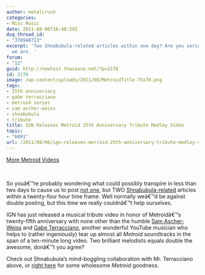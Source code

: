 ```yaml
---
author: metalcrush
categories:
- Misc Music
date: 2011-08-06T16:48:29Z
dsq_thread_id:
- "378948713"
excerpt: 'Two Shnabubula-related articles within one day? Are you serious? Yes, yes
  we are. '
forum:
- "12"
guid: http://newtest.thasauce.net/?p=2178
id: 2178
image: /wp-content/uploads/2011/08/MetroidTitle-75x70.png
tags:
- 25th anniversary
- gabe terracciano
- metroid series
- sam ascher-weiss
- shnabubula
- tribute
title: IGN Releases Metroid 25th Anniversary Tribute Medley Video
topic:
- "6091"
url: /2011/08/06/ign-releases-metroid-25th-anniversary-tribute-medley-video/
---
```


<center>
</center>

<div style="width: 480px;">
  <a href="http://www.ign.com/videos/2011/08/05/metroid-25th-anniversary-tribute-medley">More Metroid Videos</a>
</div>

&nbsp;

So youâ€™re probably wondering what could possibly transpire in less than two days to cause us to post [not one](http://thasauce.net/2011/08/06/utterly-insane-preview-for-shnabubulas-upcoming-album-game-genie/), but TWO [Shnabubula-related](http://remix.thasauce.net/mixer/shnabubula/) articles within a twenty-four hour time frame. Well normally weâ€™d be against double posting, but this time we really couldnâ€™t help ourselves.

IGN has just released a musical tribute video in honor of Metroidâ€™s twenty-fifth anniversary with none other than the humble [Sam Ascher-Weiss](http://www.youtube.com/user/Shnabubula) and [Gabe Terracciano](http://www.youtube.com/user/viobass15), another wonderful YouTube musician who helps to (rather ingeniously) tear up almost all _Metroid_ soundtracks in the span of a ten-minute long video. Two brilliant melodists equals double the awesome, donâ€™t you agree?

Check out Shnabubula&#8217;s mind-boggling collaboration with Mr. Terracciano above, or [right here](http://www.ign.com/videos/2011/08/05/metroid-25th-anniversary-tribute-medley) for some wholesome _Metroid_ goodness.